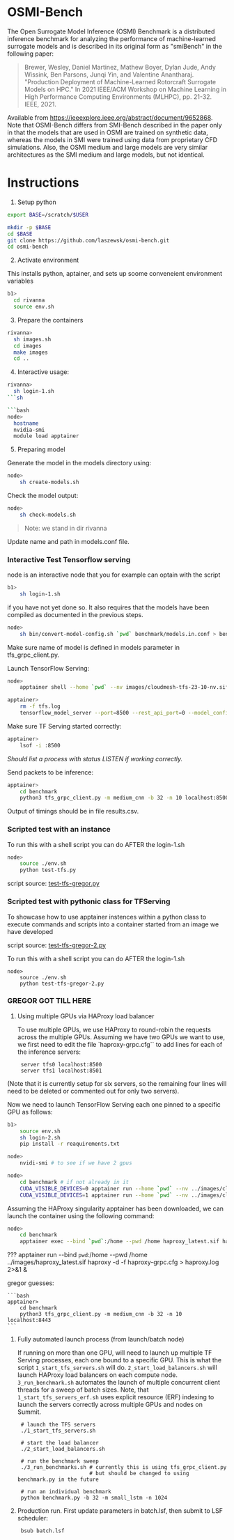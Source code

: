 # OSMI-Bench

The Open Surrogate Model Inference (OSMI) Benchmark is a distributed inference benchmark
for analyzing the performance of machine-learned surrogate models and is described in its original form as "smiBench" in the following paper:

> Brewer, Wesley, Daniel Martinez, Mathew Boyer, Dylan Jude, Andy Wissink, Ben Parsons, Junqi Yin, and Valentine Anantharaj. "Production Deployment of Machine-Learned Rotorcraft Surrogate Models on HPC." In 2021 IEEE/ACM Workshop on Machine Learning in High Performance Computing Environments (MLHPC), pp. 21-32. IEEE, 2021.

Available from https://ieeexplore.ieee.org/abstract/document/9652868. Note that OSMI-Bench differs from SMI-Bench described in the paper only in that the models that are used in OSMI are trained on synthetic data, whereas the models in SMI were trained using data from proprietary CFD simulations. Also, the OSMI medium and large models are very similar architectures as the SMI medium and large models, but not identical.

# Instructions

1. Setup python

```bash
export BASE=/scratch/$USER

mkdir -p $BASE
cd $BASE
git clone https://github.com/laszewsk/osmi-bench.git
cd osmi-bench
```

2. Activate environment

This installs python, aptainer, and sets up soome conveneient environment variables

```bash
b1>
  cd rivanna
  source env.sh
```

3. Prepare the containers

```bash
rivanna>
  sh images.sh
  cd images
  make images
  cd ..
```

4. Interactive usage:


```bash
rivanna>
  sh login-1.sh
```sh

```bash
node>
  hostname
  nvidia-smi
  module load apptainer
```

5. Preparing model

Generate the model in the models directory using:

```bash
node>
    sh create-models.sh
```

Check the model output:

```bash
node>
    sh check-models.sh
```

> Note: we stand in dir rivanna

Update name and path in models.conf file.

### Interactive Test Tensorflow serving

node is an interactive node that you for example can optain with the script

```bash
b1>
    sh login-1.sh
```

if you have not yet done so. It also requires that the models have been compiled as documented in the previous steps.

```bash
node>
    sh bin/convert-model-config.sh `pwd` benchmark/models.in.conf > benchmark/models.conf
```

Make sure name of model is defined in models parameter in tfs_grpc_client.py. 

Launch TensorFlow Serving:

```bash
node>
    apptainer shell --home `pwd` --nv images/cloudmesh-tfs-23-10-nv.sif    
```


```bash
apptainer>  
    rm -f tfs.log
    tensorflow_model_server --port=8500 --rest_api_port=0 --model_config_file=benchmark/models.conf >& tfs.log & 
```

Make sure TF Serving started correctly:

```bash
apptainer>
    lsof -i :8500 
```

*Should list a process with status LISTEN if working correctly.*

Send packets to be inference:

```bash
apptainer>
    cd benchmark
    python3 tfs_grpc_client.py -m medium_cnn -b 32 -n 10 localhost:8500
```

Output of timings should be in file results.csv.

### Scripted test with an instance

To run this with a shell script you can do AFTER the login-1.sh

```sh
node>
    source ./env.sh
    python test-tfs.py
```

script source: [test-tfs-gregor.py](https://github.com/laszewsk/osmi-bench/blob/main/rivanna/test-tfs-gregor.py)

### Scripted test with pythonic class for TFServing

To showcase how to use apptainer instences within a python class to execute commands and scripts into a container started from an image we have developed

script source: [test-tfs-gregor-2.py](https://github.com/laszewsk/osmi-bench/blob/main/rivanna/test-tfs-gregor-2.py)


To run this with a shell script you can do AFTER the login-1.sh

```
node>
    source ./env.sh
    python test-tfs-gregor-2.py
```


### GREGOR GOT TILL HERE

1. Using multiple GPUs via HAProxy load balancer

   To use multiple GPUs, we use HAProxy to round-robin the requests across the multiple GPUs. Assuming we have two GPUs we want to use, we first need to edit the file `haproxy-grpc.cfg`` to add lines for each of the inference servers:

        server tfs0 localhost:8500
        server tfs1 localhost:8501

(Note that it is currently setup for six servers, so the remaining four lines will need to be deleted or commented out for only two servers).

Now we need to launch TensorFlow Serving each one pinned to a specific GPU as follows:

```bash
b1>
    source env.sh
    sh login-2.sh
    pip install -r reaquirements.txt

node>
    nvidi-smi # to see if we have 2 gpus

node>
    cd benchmark # if not already in it
    CUDA_VISIBLE_DEVICES=0 apptainer run --home `pwd` --nv ../images/cloudmesh-tfs.sif tensorflow_model_server --port=8500 --model_config_file=models.conf > tfs0.log 2>&1 &
    CUDA_VISIBLE_DEVICES=1 apptainer run --home `pwd` --nv ../images/cloudmesh-tfs.sif tensorflow_model_server --port=8501 --model_config_file=models.conf > tfs1.log 2>&1 &
```

Assuming the HAProxy singularity apptainer has been downloaded, we can launch the container using the following command:

```bash
node>
    cd benchmark
    apptainer exec --bind `pwd`:/home --pwd /home haproxy_latest.sif haproxy -d -f haproxy-grpc.cfg > haproxy.log 2>&1 &
```


???    apptainer run --bind `pwd`:/home --pwd /home ../images/haproxy_latest.sif haproxy -d -f haproxy-grpc.cfg > haproxy.log 2>&1 &


gregor guesses:


    ```bash
    apptainer>
        cd benchmark
        python3 tfs_grpc_client.py -m medium_cnn -b 32 -n 10 localhost:8443
    ```


1. Fully automated launch process (from launch/batch node)

   If running on more than one GPU, will need to launch up multiple TF Serving processes, each one bound to a specific GPU. This is what the script `1_start_tfs_servers.sh` will do. `2_start_load_balancers.sh` will launch HAProxy load balancers on each compute node. `3_run_benchmark.sh` automates the launch of multiple concurrent client threads for a sweep of batch sizes. Note, that `1_start_tfs_servers_erf.sh` uses explicit resource (ERF) indexing to launch the servers correctly across multiple GPUs and nodes on Summit.

        # launch the TFS servers
        ./1_start_tfs_servers.sh
       
        # start the load balancer  
        ./2_start_load_balancers.sh
       
        # run the benchmark sweep
        ./3_run_benchmarks.sh # currently this is using tfs_grpc_client.py
                              # but should be changed to using benchmark.py in the future
       
        # run an individual benchmark
        python benchmark.py -b 32 -m small_lstm -n 1024

2. Production run. First update parameters in batch.lsf, then submit to LSF scheduler:

        bsub batch.lsf 
